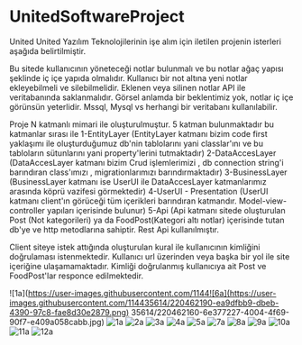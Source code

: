 # UnitedSoftwareProject

United United Yazılım Teknolojilerinin işe alım için iletilen projenin isterleri aşağıda belirtilmiştir.

Bu sitede kullanıcının yöneteceği notlar bulunmalı ve bu notlar ağaç yapısı şeklinde iç içe yapıda olmalıdır.
Kullanıcı bir not altına yeni notlar ekleyebilmeli ve silebilmelidir.
Eklenen veya silinen notlar API ile veritabanında saklanmalıdır.
Görsel anlamda bir beklentimiz yok, notlar iç içe görünsün yeterlidir.
Mssql, Mysql vs herhangi bir veritabanı kullanılabilir.

Proje N katmanlı mimari ile oluşturulmuştur. 5 katman bulunmaktadır bu katmanlar sırası ile 
1-EntityLayer (EntityLayer katmanı bizim code first yaklaşımı ile oluşturduğumuz db'nin tablolarını yani classlar'ını ve bu tabloların sütunlarını yani property'lerini tutmaktadır)
2-DataAccesLayer (DataAccesLayer katmanı bizim Crud işlemlerimizi , db connection string'i barındıran class'ımızı , migrationlarımızı barındırmaktadır)
3-BusinessLayer (BusinessLayer katmanı ise UserUI ile DataAccesLayer katmanlarımız arasında köprü vazifesi görmektedir)
4-UserUI - Presentation (UserUI katmanı client'ın görüceği tüm içerikleri barındıran katmandır. Model-view-controller yapıları içerisinde bulunur)
5-Api (Api katmanı sitede oluşturulan Post (Not kategorileri) ya da FoodPost(Kategori altı notlar) içerisinde tutan db'ye ve http metodlarına sahiptir. Rest Api kullanılmıştır.

Client siteye istek attığında oluşturulan kural ile kullanıcının kimliğini doğrulaması istenmektedir. Kullanıcı url üzerinden veya başka bir yol ile site içeriğine ulaşamamaktadır.
Kimliği doğrulanmış kullanıcıya ait Post ve FoodPost'lar responce edilmektedir.


![1a](https://user-images.githubusercontent.com/1144![6a](https://user-images.githubusercontent.com/114435614/220462190-ea9dfbb9-dbeb-4390-97c8-fae8d30e2879.png)
35614/220462160-6e377227-4004-4f69-90f7-e409a058cabb.jpg)
![1a](https://user-images.githubusercontent.com/114435614/220462172-972d34c0-5f9e-4999-9345-8354ce106827.png)
![2a](https://user-images.githubusercontent.com/114435614/220462174-f57c28f9-e730-4aa8-acf4-0ae6f3e1e476.png)
![3a](https://user-images.githubusercontent.com/114435614/220462176-085c4327-6e02-465a-b565-b20add291b3e.png)
![4a](https://user-images.githubusercontent.com/114435614/220462180-6cd34a2c-91d2-4357-a162-d6dd90ef498c.png)
![5a](https://user-images.githubusercontent.com/114435614/220462183-5be8ef79-7942-4a07-9490-5e0dfa55a7a4.png)
![7a](https://user-images.githubusercontent.com/114435614/220462196-9bf812a1-919d-4ecc-b444-d752322de209.png)
![8a](https://user-images.githubusercontent.com/114435614/220462203-adf9943d-2345-4acb-a8d4-daf1afb29edd.png)
![9a](https://user-images.githubusercontent.com/114435614/220462206-5c8b4cad-f411-4923-a250-77b855e725a9.png)
![10a](https://user-images.githubusercontent.com/114435614/220462242-80ed893d-3d43-4e52-8cd6-bdc195f906eb.png)
![11a](https://user-images.githubusercontent.com/114435614/220462247-6a72851e-a254-4edd-a2ae-b27af72c99bf.png)
![12a](https://user-images.githubusercontent.com/114435614/220462257-5b0fe99e-ebf6-42f5-bfa1-68e576ac7c99.png)
